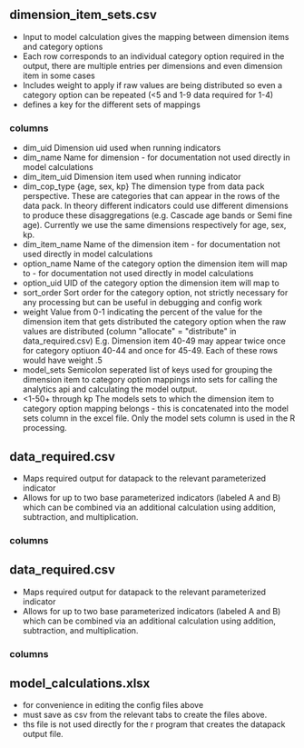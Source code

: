 ## dimension_item_sets.csv 
- Input to model calculation gives the mapping between dimension items and category options
- Each row corresponds to an individual category option required in the output, there are multiple entries per dimensions and even dimension item in some cases
- Includes weight to apply if raw values are being distributed so even a category option can be repeated (<5 and 1-9 data required for 1-4)
- defines a key for the different sets of mappings 

### columns

- dim_uid
  Dimension uid used when running indicators  
- dim_name
  Name for dimension - for documentation not used directly in model calculations
- dim_item_uid
  Dimension item used when running indicator
- dim_cop_type
  {age, sex, kp}
  The dimension type from data pack perspective. These are categories that can appear in the rows of the data pack. In theory different indicators could use different dimensions to produce these disaggregations (e.g. Cascade age bands or Semi fine age). Currently we use the same dimensions respectively for age, sex, kp.
- dim_item_name
  Name of the dimension item - for documentation not used directly in model calculations
- option_name
  Name of the category option the dimension item will map to - for documentation not used directly in model calculations
- option_uid
  UID of the category option the dimension item will map to
- sort_order
  Sort order for the category option, not strictly necessary for any processing but can be useful in debugging and config work
- weight
  Value from 0-1 indicating the percent of the value for the dimension item that gets distributed the category option when the raw values are distributed (column "allocate" = "distribute" in data_required.csv)
  E.g. Dimension item 40-49 may appear twice once for category optiuon 40-44 and once for 45-49. Each of these rows would have weight .5 
- model_sets
  Semicolon seperated list of keys used for grouping the dimension item to category option mappings into sets for calling the analytics api and calculating the model output.  
- <1-50+ through kp
  The models sets to which the dimension item to category option mapping belongs - this is concatenated into the model sets column in the excel file. Only the model sets column is used in the R processing.

## data_required.csv 
- Maps required output for datapack to the relevant parameterized indicator
- Allows for up to two base parameterized indicators (labeled A and B) which can be combined via an additional calculation using addition, subtraction, and multiplication.

### columns



## data_required.csv 
- Maps required output for datapack to the relevant parameterized indicator
- Allows for up to two base parameterized indicators (labeled A and B) which can be combined via an additional calculation using addition, subtraction, and multiplication.

### columns

## model_calculations.xlsx
- for convenience in editing the config files above
- must save as csv from the relevant tabs to create the files above.
- ths file is not used directly for the r program that creates the datapack output file.